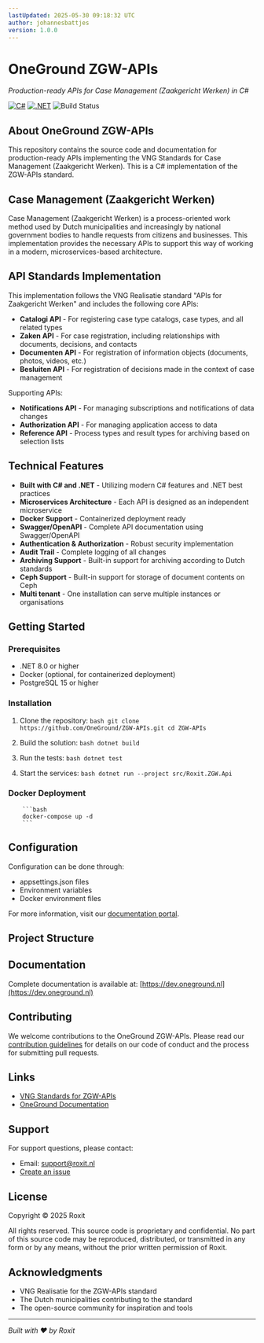```yaml
---
lastUpdated: 2025-05-30 09:18:32 UTC
author: johannesbattjes
version: 1.0.0
---
```


# OneGround ZGW-APIs

*Production-ready APIs for Case Management (Zaakgericht Werken) in C#*

[![C#](https://img.shields.io/badge/c%23-%23239120.svg?style=for-the-badge&logo=c-sharp&logoColor=white)](https://docs.microsoft.com/en-us/dotnet/csharp/)
[![.NET](https://img.shields.io/badge/.NET-%235C2D91.svg?style=for-the-badge&logo=.net&logoColor=white)](https://dotnet.microsoft.com/)
![Build Status](https://img.shields.io/github/actions/workflow/status/OneGround/ZGW-APIs/build.yml?style=for-the-badge)

## About OneGround ZGW-APIs

This repository contains the source code and documentation for production-ready APIs implementing the VNG Standards for Case Management (Zaakgericht Werken). 
This is a C# implementation of the ZGW-APIs standard.

## Case Management (Zaakgericht Werken)

Case Management (Zaakgericht Werken) is a process-oriented work method used by Dutch municipalities and increasingly by national government bodies to handle requests from citizens and businesses. This implementation provides the necessary APIs to support this way of working in a modern, microservices-based architecture.

## API Standards Implementation

This implementation follows the VNG Realisatie standard "APIs for Zaakgericht Werken" and includes the following core APIs:

* **Catalogi API** - For registering case type catalogs, case types, and all related types
* **Zaken API** - For case registration, including relationships with documents, decisions, and contacts
* **Documenten API** - For registration of information objects (documents, photos, videos, etc.)
* **Besluiten API** - For registration of decisions made in the context of case management

Supporting APIs:
* **Notifications API** - For managing subscriptions and notifications of data changes
* **Authorization API** - For managing application access to data
* **Reference API** - Process types and result types for archiving based on selection lists


## Technical Features

* **Built with C# and .NET** - Utilizing modern C# features and .NET best practices
* **Microservices Architecture** - Each API is designed as an independent microservice
* **Docker Support** - Containerized deployment ready
* **Swagger/OpenAPI** - Complete API documentation using Swagger/OpenAPI
* **Authentication & Authorization** - Robust security implementation
* **Audit Trail** - Complete logging of all changes
* **Archiving Support** - Built-in support for archiving according to Dutch standards
* **Ceph Support** - Built-in support for storage of document contents on Ceph
* **Multi tenant** - One installation can serve multiple instances or organisations


## Getting Started

### Prerequisites

* .NET 8.0 or higher
* Docker (optional, for containerized deployment)
* PostgreSQL 15 or higher

### Installation

1. Clone the repository:
        ```bash
        git clone https://github.com/OneGround/ZGW-APIs.git
        cd ZGW-APIs
        ```

2. Build the solution:
        ```bash
        dotnet build
        ```

3. Run the tests:
        ```bash
        dotnet test
        ```

4. Start the services:
        ```bash
        dotnet run --project src/Roxit.ZGW.Api
        ```

### Docker Deployment

        ```bash
        docker-compose up -d
        ```

## Configuration

Configuration can be done through:
* appsettings.json files
* Environment variables
* Docker environment files

For more information, visit our [documentation portal](https://dev.oneground.nl).

## Project Structure


## Documentation

Complete documentation is available at:
[https://dev.oneground.nl](https://dev.oneground.nl)

## Contributing

We welcome contributions to the OneGround ZGW-APIs. Please read our [contribution guidelines](https://dev.oneground.nl) for details on our code of conduct and the process for submitting pull requests.

## Links

* [VNG Standards for ZGW-APIs](https://vng-realisatie.github.io/gemma-zaken/)
* [OneGround Documentation](https://dev.oneground.nl)

## Support

For support questions, please contact:
* Email: support@roxit.nl
* [Create an issue](https://github.com/OneGround/ZGW-APIs/issues)

## License

Copyright © 2025 Roxit

All rights reserved. This source code is proprietary and confidential. No part of this source code may be reproduced, distributed, or transmitted in any form or by any means, without the prior written permission of Roxit.

## Acknowledgments

* VNG Realisatie for the ZGW-APIs standard
* The Dutch municipalities contributing to the standard
* The open-source community for inspiration and tools

---

*Built with ❤️ by Roxit*
